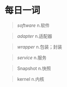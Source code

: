 # 每日一词

> *software*    n.软件

> *adapter*    n.适配器

> *wrapper*    n.包装；封装

> *service*    n.服务

> Snapshot	n.快照

> kernel	n.内核